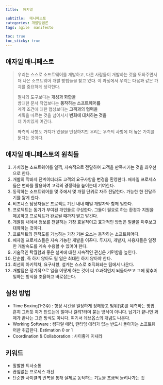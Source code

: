 ```yaml
---
title:  애자일

subtitle:  매니페스토
categories: 개발방법론 
tags: agile  manifesto
 
toc: true
toc_sticky: true
---
```


  
## 애자일 매니페스토  
> 우리는 스스로 소프트웨어를 개발하고, 다른 사람들이 개발하는 것을 도와주면서 더 나은 소프트웨어 개발 방법들을 찾고 있다. 이 과정에서 우리는 다음과 같은 가치를 중요하게 생각한다.  
>    
> 절차와 도구보다는 **개성과 화합을**  
> 방대한 문서 작업보다는 **동작하는 소프트웨어를**  
> 계약 조건에 대한 협상보다는 **고객과의 협력을**  
> 계획을 따르는 것을 넘어서서 **변화에 대처하는 것을**  
> 더 가치있게 여긴다.  
>    
> 좌측의 사항도 가치가 있을을 인정하지만 우리는 우측의 사항에 더 높은 가치를 둔다는 것이다.  
  
## 애자일 매니페스토의 원칙들  
1. 가치있는 소프트웨어를 일찍, 지속적으로 전달하여 고객을 만족시키는 것을 최우선으로 한다.  
2. 개발의 막바지 단계이더라도 고객의 요구사항을 변경을 환영한다. 애자일 프로세스들은 변화를 활용하여 고객의 경쟁력을 높이는데 기여한다.  
3. 동작하는 소프트웨어를 몇 주에서 몇 개월 단위로 자주 전달한다. 가능한 한 전달주기를 짧게 한다.  
4. 비즈니스 담당자들은 프로젝트 기간 내내 매일 개발자와 함께 일한다.  
5. 프로젝트는 동기가 부여된 개인들로 구성한다. 그들이 필요로 하는 환경과 지원을 제공하고 프로젝트가 완료될 때까지 믿고 맡긴다.  
6. 개발팀 내에서 정보를 전달하는 가장 효율적이고 효과적인 방법은 얼굴을 마주보고 대화하는 것이다.  
7. 프로젝트의 진척도를 가늠하는 가장 기본 요소는 동작하는 소프트웨어다.  
8. 애자일 프로세스들은 지속 가능한 개발을 이끈다. 투자자, 개발자, 사용자들은 일정한 개발속도를 계속 수용할 수 있어야 한다.  
9. 기술적인 탁월함과 좋은 설계에 대한 지속적인 관심은 기민함을 높인다.  
10. 단순함, 즉 하지 않아도 될 일은 최대한 하지 않아야 한다.  
11. 최선의 아키텍처, 요구사항, 설계는 스스로 조직화되는 팀에서 나온다.  
12. 개발팀은 정기적으로 일을 어떻게 하는 것이 더 효과적인지 되돌아보고 그에 맞추어 일하는 방식을 조율하고 바로잡는다.  
  
## 실천 방법  
- Time Boxing(1-2주) : 항상 시간을 일정하게 정해놓고 범위(일)를 예측하는 방법. 흔히 그러듯 이거 만드는데 얼마나 걸려?라며 묻는 방식이 아니다. 납기가 끝나면 과제가 끝나는 그런 방식도 아니다. 여기서 데브옵스의 개념도 나온다.  
- Working Software : 컴파일 에러, 런타임 에러가 없는 반드시 돌아가는 소프트웨어만 취급한다. Estimation 0 or 1  
- Coordination & Collaboration : 사이좋게 지내라  
  
## 키워드  
- 활발한 의사소통  
- 끊임없는 프로세스 개선  
- 단순한 사이클의 반복을 통해 실제로 동작하는 기능을 조금씩 늘려나가는 것  

